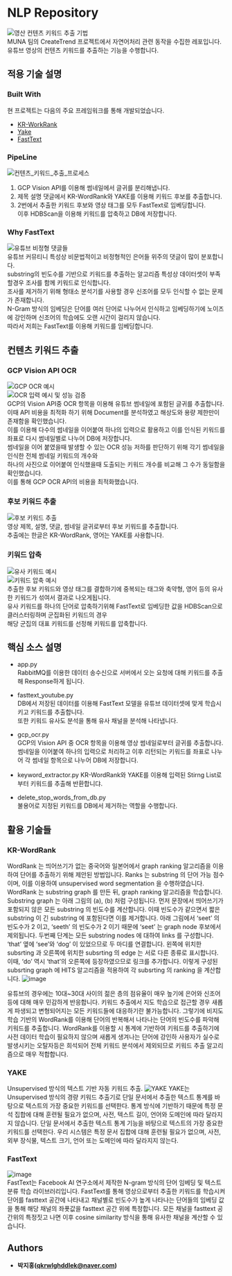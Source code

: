 # NLP Repository
![영산 컨텐츠 키워드 추출 기법](/uploads/4707fe5fae802bf5bd40cbff71439477/image.png)  
MUNA 팀의 CreateTrend 프로젝트에서 자연어처리 관련 동작을 수집한 레포입니다.  
유튜브 영상의 컨텐츠 키워드를 추출하는 기능을 수행합니다.

## 적용 기술 설명
### Built With
현 프로젝트는 다음의 주요 프레임워크를 통해 개발되었습니다.
* [KR-WorkRank](https://github.com/lovit/KR-WordRank)
* [Yake](https://github.com/LIAAD/yake)
* [FastText](https://github.com/facebookresearch/fastText)

### PipeLine
![컨텐츠_키워드_추출_프로세스](/uploads/2b72ee89675aa8db244a5e6146949050/컨텐츠_키워드_추출_프로세스.png)
1. GCP Vision API를 이용해 썸네일에서 글귀를 분리해냅니다.
2. 제목 설명 댓글에서 KR-WordRank와 YAKE를 이용해 키워드 후보를 추출합니다.
3. 2번에서 추출한 키워드 후보와 영상 태그를 모두 FastText로 임베딩합니다.  
  이후 HDBScan을 이용해 키워드를 압축하고 DB에 저장합니다.

### Why FastText
![유튜브 비정형 댓글들](/uploads/e65a01e5e84cf282563783a6d51dc782/화면_캡처_2020-11-08_144803.png)  
유튜브 커뮤티니 특성상 비문법적이고 비정형적인 은어들 위주의 댓글이 많이 분포합니다.  
substring의 빈도수를 기반으로 키워드를 추출하는 알고리즘 특성상 데이터셋이 부족할경우 조사를 함께 키워드로 인식합니다.  
조사를 제거하기 위해 형태소 분석기를 사용할 경우 신조어를 모두 인식할 수 없는 문제가 존재합니다.  
N-Gram 방식의 임베딩은 단어를 여러 단어로 나누어서 인식하고 임베딩하기에 노이즈에 강인하며 신조어의 학습에도 오랜 시간이 걸리지 않습니다.  
따라서 저희는 FastText를 이용해 키워드를 임베딩합니다.

## 컨텐츠 키워드 추출
### GCP Vision API OCR
![GCP OCR 예시](/uploads/c1b86712d9c9c1b922fccd12e73bc278/화면_캡처_2020-11-08_145424.png)  
![OCR 입력 예시 및 성능 검증](/uploads/e5f0dd505b9b0bb528325e2d0ace47cf/화면_캡처_2020-11-08_145801.png)  
GCP의 Vision API중 OCR 항목을 이용해 유튜브 썸네일에 포함된 글귀를 추출합니다.  
이때 API 비용을 최적화 하기 위해 Document를 분석하였고 해상도와 용량 제한만이 존재함을 확인했습니다.  
이를 이용해 다수의 썸네일을 이어붙여 하나의 입력으로 활용하고 이를 인식된 키워드를 좌표로 다시 썸네일별로 나누어 DB에 저장합니다.  
썸네일을 이어 붙였을때 발생할 수 있는 OCR 성능 저하를 판단하기 위해 각기 썸네일을 인식한 전체 썸네일 키워드의 개수와  
하나의 사진으로 이어붙여 인식했을때 도출되는 키워드 개수를 비교해 그 수가 동일함을 확인했습니다.  
이를 통해 GCP OCR API의 비용을 최적화했습니다.  

### 후보 키워드 추출
![후보 키워드 추출](/uploads/e3c902c2a651cb896eb34c79aa7534c5/화면_캡처_2020-11-08_150236.png)  
영상 제목, 설명, 댓글, 썸네일 글귀로부터 후보 키워드를 추출합니다.  
추출에는 한글은 KR-WordRank, 영어는 YAKE를 사용합니다.  


### 키워드 압축
![유사 키워드 예시](/uploads/b2edc2b929c36c755a3f1cc4c4a89635/화면_캡처_2020-11-08_150527.png)  
![키워드 압축 예시](/uploads/175fe6857aece2c5d87a0ee5f1f9d5f6/image.png)  
추출한 후보 키워드와 영상 태그를 결합하기에 중복되는 태그와 축약형, 영어 등의 유사한 키워드가 섞여서 결과로 나오게됩니다.  
유사 키워드를 하나의 단어로 압축하기위해 FastText로 임베딩한 값을 HDBScan으로 클러스터링하며 군집화된 키워드의 경우  
해당 군집의 대표 키워드를 선정해 키워드를 압축합니다.

## 핵심 소스 설명
- app.py  
  RabbitMQ를 이용한 데이터 송수신으로 서버에서 오는 요청에 대해 키워드를 추출해 Response하게 됩니다.  
  
- fasttext_youtube.py  
  DB에서 저장된 데이터를 이용해 FastText 모델을 유튜브 데이터셋에 맞게 학습시키고 키워드를 추출합니다.  
  또한 키워드 유사도 분석을 통해 유사 채널을 분석해 나타냅니다.
  
- gcp_ocr.py  
  GCP의 Vision API 중 OCR 항목을 이용해 영상 썸네일로부터 글귀를 추출합니다.
  썸네일을 이어붙여 하나의 입력으로 처리하고 이후 리턴되는 키워드를 좌표로 나누어 각 썸네일 항목으로 나누어 DB에 저장합니다.  
  
- keyword_extractor.py
  KR-WordRank와 YAKE를 이용해 입력된 Stirng List로 부터 키워드를 추출해 반환합니댜.

- delete_stop_words_from_db.py  
  불용어로 지정된 키워드를 DB에서 제거하는 역할을 수행합니다.

## 활용 기술들
### KR-WordRank
WordRank 는 띄어쓰기가 없는 중국어와 일본어에서 graph ranking 알고리즘을 이용하여 단어를 추출하기 위해 제안된 방법입니다.
Ranks 는 substring 의 단어 가능 점수이며, 이를 이용하여 unsupervised word segmentation 을 수행하였습니다.
WordRank 는 substring graph 를 만든 뒤, graph ranking 알고리즘을 학습합니다.
Substring graph 는 아래 그림의 (a), (b) 처럼 구성됩니다.
먼저 문장에서 띄어쓰기가 포함되지 않은 모든 substring 의 빈도수를 계산합니다.
이때 빈도수가 같으면서 짧은 substring 이 긴 substring 에 포함된다면 이를 제거합니다.
아래 그림에서 ‘seet’ 의 빈도수가 2 이고, ‘seeth’ 의 빈도수가 2 이기 때문에 ‘seet’ 는 graph node 후보에서 제외됩니다.
두번째 단계는 모든 substring nodes 에 대하여 links 를 구성합니다.
‘that’ 옆에 ‘see’와 ‘dog’ 이 있었으므로 두 마디를 연결합니다.
왼쪽에 위치한 subsrting 과 오른쪽에 위치한 subsrting 의 edge 는 서로 다른 종류로 표시합니다.
이때, ‘do’ 역시 ‘that’의 오른쪽에 등장하였으므로 링크를 추가합니다.
이렇게 구성된 subsrting graph 에 HITS 알고리즘을 적용하여 각 subsrting 의 ranking 을 계산합니다.
![image](https://13.125.91.162/swmaestro/muna-1/raw/master/images/graph_wordrank_algorithm.png)  

유튜브의 경우에는 10대~30대 사이의 젊은 층의 점유율이 매우 높기에 은어와 신조어등에 대해 매우 민감하게 반응합니다.
키워드 추출에서 지도 학습으로 접근할 경우 새롭게 파생되고 변형되어지는 모든 키워드들에 대응하기란 불가능합니다.
그렇기에 비지도 학습 기반의 WordRank를 이용해 단어의 반복해서 나타나는 단어의 빈도수를 파악해 키워드를 추출합니다.
WordRank를 이용할 시 통계에 기반하여 키워드를 추출하기에 사전 데이터 학습이 필요하지 않으며 새롭게 생겨나는 단어에 강인하
사용자가 실수로 발생시키는 오탈자등은 희석되어 전체 키워드 분석에서 제외되므로 키워드 추출 알고리즘으로 매우 적합합니다.

### YAKE
Unsupervised 방식의 텍스트 기반 자동 키워드 추출.
![YAKE](/uploads/f7be42ab813beb34439f227eea384677/image.png)
YAKE는 Unsupervised 방식의 경량 키워드 추출기로
단일 문서에서 추출한 텍스트 통계를 바탕으로 텍스트의 가장 중요한 키워드를 선택한다.
통계 방식에 기반하기 때문에 특정 문석 집합에 대해 훈련될 필요가 없으며, 사전, 텍스트 길이, 언어와 도메인에 따라 달라지지 않습니다.
단일 문서에서 추출한 텍스트 통계 기능을 바탕으로 텍스트의 가장 중요한 키워드를 선택한다.
우리 시스템은 특정 문서 집합에 대해 훈련될 필요가 없으며, 사전, 외부 장식물, 텍스트 크기, 언어 또는 도메인에 따라 달라지지 않는다.

### FastText
![image](https://13.125.91.162/swmaestro/muna-1/raw/master/images/fasttext_vector_field.png)   
FastText는 Facebook AI 연구소에서 제작한 N-gram 방식의 단어 임베딩 및 텍스트 분류 학습 라이브러리입니다.
FastText를 통해 영상으로부터 추출한 키워드를 학습시켜 단어를 fasttext 공간에 나타내고 채널별로 빈도수가 높게 나타나는
단어들의 임베딩 값을 통해 해당 채널의 좌푯값을 fasttext 공간 위에 특정합니다.
모든 채널을 fasttext 공간위의 특정짓고 나면 이후 cosine similarity 방식을 통해 유사한 채널을 계산할 수 있습니다.

## Authors
- **박지홍(qkrwlghddlek@naver.com)**